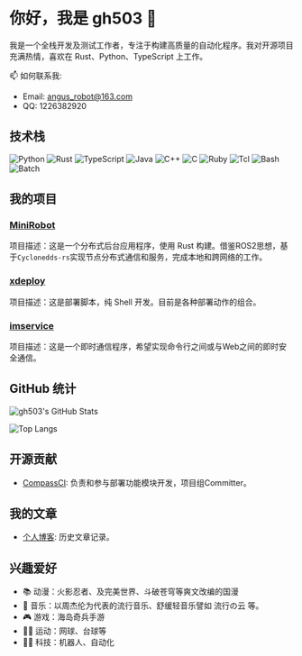 # 你好，我是 gh503 👋

我是一个全栈开发及测试工作者，专注于构建高质量的自动化程序。我对开源项目充满热情，喜欢在 Rust、Python、TypeScript 上工作。

📫 如何联系我:
- Email: angus_robot@163.com
- QQ: 1226382920

## 技术栈

![Python](https://img.shields.io/badge/Python-3776AB?style=for-the-badge&logo=python&logoColor=white)
![Rust](https://img.shields.io/badge/Rust-000000?style=for-the-badge&logo=rust&logoColor=white)
![TypeScript](https://img.shields.io/badge/TypeScript-007ACC?style=for-the-badge&logo=typescript&logoColor=white)
![Java](https://img.shields.io/badge/Java-007396?style=for-the-badge&logo=java&logoColor=white)
![C++](https://img.shields.io/badge/C++-00599C?style=for-the-badge&logo=c%2B%2B&logoColor=white)
![C](https://img.shields.io/badge/C-A8B9CC?style=for-the-badge&logo=c&logoColor=black)
![Ruby](https://img.shields.io/badge/Ruby-CC342D?style=for-the-badge&logo=ruby&logoColor=white)
![Tcl](https://img.shields.io/badge/Tcl-1E90FF?style=for-the-badge&logo=tcl&logoColor=white)
![Bash](https://img.shields.io/badge/Bash-4EAA25?style=for-the-badge&logo=gnu-bash&logoColor=white)
![Batch](https://img.shields.io/badge/Batch-2C8EBB?style=for-the-badge&logo=windows-terminal&logoColor=white)

## 我的项目

### [MiniRobot](https://github.com/gh503/miniRobot)

项目描述：这是一个分布式后台应用程序，使用 Rust 构建。借鉴ROS2思想，基于`Cyclonedds-rs`实现节点分布式通信和服务，完成本地和跨网络的工作。

### [xdeploy](https://github.com/gh503/xdeploy)

项目描述：这是部署脚本，纯 Shell 开发。目前是各种部署动作的组合。

### [imservice](https://github.com/gh503/imservice)

项目描述：这是一个即时通信程序，希望实现命令行之间或与Web之间的即时安全通信。

## GitHub 统计

![gh503's GitHub Stats](https://github-readme-stats.vercel.app/api?username=gh503&show_icons=true&theme=radical)

![Top Langs](https://github-readme-stats.vercel.app/api/top-langs/?username=gh503&layout=compact&theme=radical)

## 开源贡献

- [CompassCI](https://gitee.com/openeuler/compass-ci): 负责和参与部署功能模块开发，项目组Committer。

## 我的文章

- [个人博客](https://gh503.github.io/): 历史文章记录。

## 兴趣爱好

- 📚 动漫：火影忍者、及完美世界、斗破苍穹等爽文改编的国漫
- 🎸 音乐：以周杰伦为代表的流行音乐、舒缓轻音乐譬如 流行の云 等。
- 🎮 游戏：海岛奇兵手游
- 🏃‍♀️ 运动：网球、台球等
- 🧑‍💻 科技：机器人、自动化
